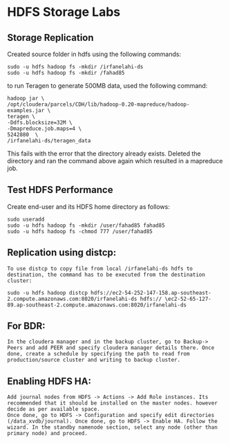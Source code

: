 # HDFS Storage Labs
## Storage Replication

Created source folder in hdfs using the following commands:
```
sudo -u hdfs hadoop fs -mkdir /irfanelahi-ds
sudo -u hdfs hadoop fs -mkdir /fahad85
```

to run Teragen to generate 500MB data, used the following command:
```
hadoop jar \
/opt/cloudera/parcels/CDH/lib/hadoop-0.20-mapreduce/hadoop-examples.jar \
teragen \
-Ddfs.blocksize=32M \
-Dmapreduce.job.maps=4 \
5242880  \
/irfanelahi-ds/teragen_data
```
This fails with the error that the directory already exists. Deleted the directory and ran the command above again which resulted in a mapreduce job.

## Test HDFS Performance

Create end-user and its HDFS home directory as follows:

```
sudo useradd
sudo -u hdfs hadoop fs -mkdir /user/fahad85 fahad85
sudo -u hdfs hadoop fs -chmod 777 /user/fahad85
``` 

## Replication using distcp:
```
To use distcp to copy file from local /irfanelahi-ds hdfs to destination, the command has to be executed from the destination cluster:

sudo -u hdfs hadoop distcp hdfs://ec2-54-252-147-158.ap-southeast-2.compute.amazonaws.com:8020/irfanelahi-ds hdfs:// \ec2-52-65-127-89.ap-southeast-2.compute.amazonaws.com:8020/irfanelahi-ds
```
## For BDR:
```
In the cloudera manager and in the backup cluster, go to Backup-> Peers and add PEER and specify cloudera manager details there. Once done, create a schedule by specifying the path to read from production/source cluster and writing to backup cluster.
```

## Enabling HDFS HA:
```
Add journal nodes from HDFS -> Actions -> Add Role instances. Its recommended that it should be installed on the master nodes. however decide as per available space.
Once done, go to HDFS -> Configuration and specify edit directories (/data_xvdb/journal). Once done, go to HDFS -> Enable HA. Follow the wizard. In the standby namenode section, select any node (other than primary node) and proceed.
```